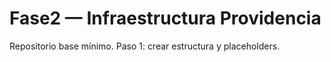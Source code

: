 # Fase2 — Infraestructura Providencia
Repositorio base mínimo. Paso 1: crear estructura y placeholders.
